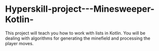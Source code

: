 # Hyperskill-project---Minesweeper-Kotlin-
This project will teach you how to work with lists in Kotlin. You will be dealing with algorithms for generating the minefield and processing the player moves.
